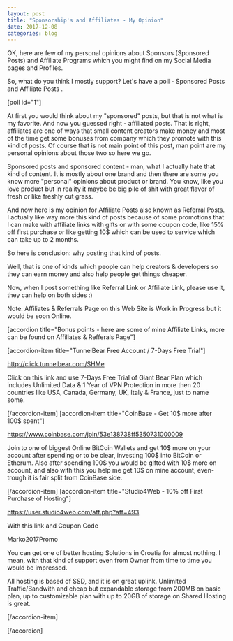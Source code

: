 ```yaml
---
layout: post
title: "Sponsorship's and Affiliates - My Opinion"
date: 2017-12-08
categories: blog
---
```

OK, here are few of my personal opinions about Sponsors (Sponsored Posts) and Affiliate Programs which you might find on my Social Media pages and Profiles.

So, what do you think I mostly support? Let's have a poll - Sponsored Posts and Affiliate Posts .

[poll id="1"]

At first you would think about my "sponsored" posts, but that is not what is my favorite.
And now you guessed right - affiliated posts. That is right, affiliates are one of ways that small content creators make money and most of the time get some bonuses from company which they promote with this kind of posts.
Of course that is not main point of this post, man point are my personal opinions about those two so here we go.

Sponsored posts and sponsored content - man, what I actually hate that kind of content. It is mostly about one brand and then there are some you know more "personal" opinions about product or brand. You know, like you love product but in reality it maybe be big pile of shit with great flavor of fresh or like freshly cut grass.

And now here is my opinion for Affiliate Posts also known as Referral Posts.  I actually like way more this kind of posts because of some promotions that I can make with affiliate links with gifts or with some coupon code, like 15% off first purchase or like getting 10$ which can be used to service which can take up to 2 months.

So here is conclusion: why posting that kind of posts.

Well, that is one of kinds which people can help creators & developers so they can earn money and also help people get things cheaper.

Now, when I post something like Referral Link or Affiliate Link, please use it, they can help on both sides :)

Note: Affiliates & Referrals Page on this Web Site is Work in Progress but it would be soon Online.

[accordion title="Bonus points - here are some of mine Affiliate Links, more can be found on Affiliates & Refferals Page"]

[accordion-item title="TunnelBear Free Account / 7-Days Free Trial"]

http://click.tunnelbear.com/SHMe

Click on this link and use 7-Days Free Trial of Giant Bear Plan which includes Unlimited Data & 1 Year of VPN Protection in more then 20 countries like USA, Canada, Germany, UK, Italy & France, just to name some.

[/accordion-item]
[accordion-item title="CoinBase - Get 10$ more after 100$ spent"]

https://www.coinbase.com/join/53e138738ff5350731000009

Join to one of biggest Online BitCoin Wallets and get 10$ more on your account after spending or to be clear, investing 100$ into BitCoin or Etherum. Also after spending 100$ you would be gifted with 10$ more on account, and also with this you help me get 10$ on mine account, even-trough it is fair split from CoinBase side.

[/accordion-item]
[accordion-item title="Studio4Web - 10% off First Purchase of Hosting"]

https://user.studio4web.com/aff.php?aff=493

With this link and Coupon Code

Marko2017Promo

You can get one of better hosting Solutions in Croatia for almost nothing. I mean, with that kind of support even from Owner from time to time you would be impressed.

All hosting is based of SSD, and it is on great uplink. Unlimited Traffic/Bandwith and cheap but expandable storage from 200MB on basic plan, up to customizable plan with up to 20GB of storage on Shared Hosting is great.

[/accordion-item]

[/accordion]